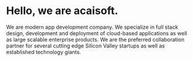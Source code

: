 # Hello, we are acaisoft.

We are modern app development company. We specialize in full stack design, development and deployment of cloud-based applications as well as large scalable enterprise products. We are the preferred collaboration partner for several cutting edge Silicon Valley startups as well as established technology giants.